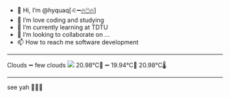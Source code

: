 - 👋 Hi, I’m @hyquaq[♌➖[🔥🖱️🔥](https://hyquaq.github.io/hyquaq/index.html)]
- 👀 I’m love coding and studying
- 🌱 I’m currently learning at TDTU
- 💞️ I’m looking to collaborate on ...
- 📫 How to reach me software development
- ---
Clouds ➖ few clouds
![](http://openweathermap.org/img/wn/02n.png)
 20.98°C🥰 ➖ 19.94°C🧊  20.98°C🌡️
- ---
see yah 👋👋👋
